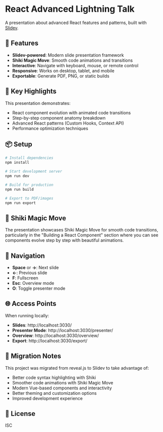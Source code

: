 # React Advanced Lightning Talk

A presentation about advanced React features and patterns, built with [Slidev](https://sli.dev).

## 🚀 Features

- **Slidev-powered**: Modern slide presentation framework
- **Shiki Magic Move**: Smooth code animations and transitions
- **Interactive**: Navigate with keyboard, mouse, or remote control
- **Responsive**: Works on desktop, tablet, and mobile
- **Exportable**: Generate PDF, PNG, or static builds

## 🎯 Key Highlights

This presentation demonstrates:
- React component evolution with animated code transitions
- Step-by-step component anatomy breakdown
- Advanced React patterns (Custom Hooks, Context API)
- Performance optimization techniques

## 📦 Setup

```bash
# Install dependencies
npm install

# Start development server
npm run dev

# Build for production
npm run build

# Export to PDF/images
npm run export
```

## 🎪 Shiki Magic Move

The presentation showcases Shiki Magic Move for smooth code transitions, particularly in the "Building a React Component" section where you can see components evolve step by step with beautiful animations.

## 📱 Navigation

- **Space** or **→**: Next slide
- **←**: Previous slide
- **F**: Fullscreen
- **Esc**: Overview mode
- **O**: Toggle presenter mode

## 🌐 Access Points

When running locally:
- **Slides**: http://localhost:3030/
- **Presenter Mode**: http://localhost:3030/presenter/
- **Overview**: http://localhost:3030/overview/
- **Export**: http://localhost:3030/export/

## 🔧 Migration Notes

This project was migrated from reveal.js to Slidev to take advantage of:
- Better code syntax highlighting with Shiki
- Smoother code animations with Shiki Magic Move
- Modern Vue-based components and interactivity
- Better theming and customization options
- Improved development experience

## 📄 License

ISC